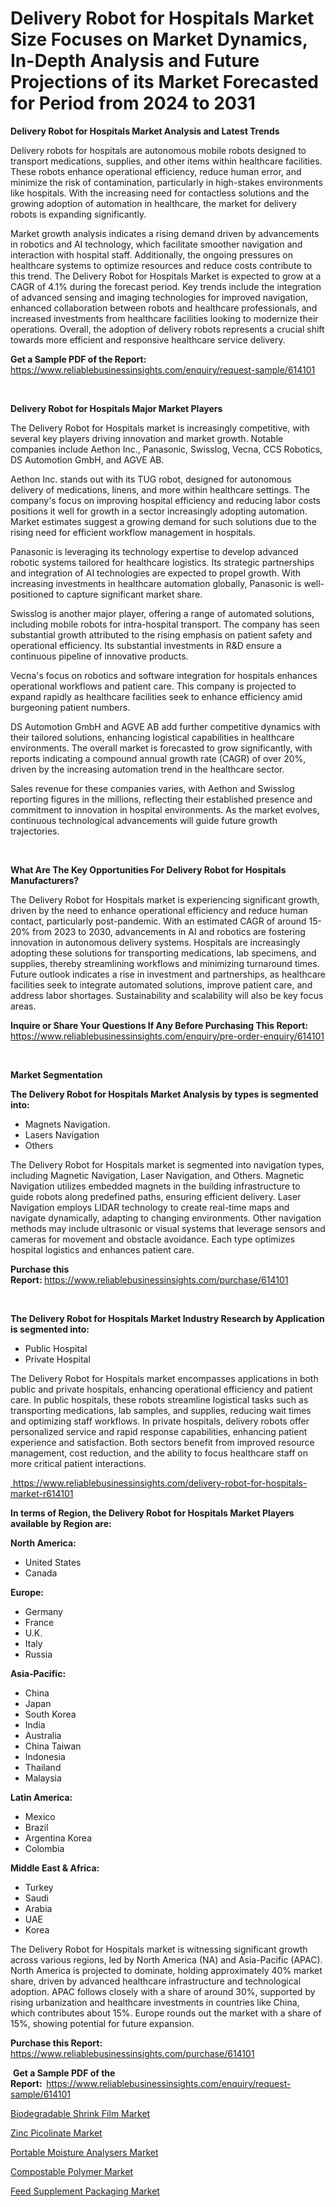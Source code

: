 <p><h1>Delivery Robot for Hospitals Market Size Focuses on Market Dynamics, In-Depth Analysis and Future Projections of its Market Forecasted for Period from 2024 to 2031</h1></p><p><strong>Delivery Robot for Hospitals Market Analysis and Latest Trends</strong></p>
<p><p>Delivery robots for hospitals are autonomous mobile robots designed to transport medications, supplies, and other items within healthcare facilities. These robots enhance operational efficiency, reduce human error, and minimize the risk of contamination, particularly in high-stakes environments like hospitals. With the increasing need for contactless solutions and the growing adoption of automation in healthcare, the market for delivery robots is expanding significantly.</p><p>Market growth analysis indicates a rising demand driven by advancements in robotics and AI technology, which facilitate smoother navigation and interaction with hospital staff. Additionally, the ongoing pressures on healthcare systems to optimize resources and reduce costs contribute to this trend. The Delivery Robot for Hospitals Market is expected to grow at a CAGR of 4.1% during the forecast period. Key trends include the integration of advanced sensing and imaging technologies for improved navigation, enhanced collaboration between robots and healthcare professionals, and increased investments from healthcare facilities looking to modernize their operations. Overall, the adoption of delivery robots represents a crucial shift towards more efficient and responsive healthcare service delivery.</p></p>
<p><strong>Get a Sample PDF of the Report:&nbsp;</strong> <a href="https://www.reliablebusinessinsights.com/enquiry/request-sample/614101?utm_campaign=57&utm_medium=2&utm_source=Github&utm_content=ia&utm_term=11122024&utm_id=delivery-robot-for-hospitals">https://www.reliablebusinessinsights.com/enquiry/request-sample/614101</a></p>
<p>&nbsp;</p>
<p><strong>Delivery Robot for Hospitals Major Market Players</strong></p>
<p><p>The Delivery Robot for Hospitals market is increasingly competitive, with several key players driving innovation and market growth. Notable companies include Aethon Inc., Panasonic, Swisslog, Vecna, CCS Robotics, DS Automotion GmbH, and AGVE AB. </p><p>Aethon Inc. stands out with its TUG robot, designed for autonomous delivery of medications, linens, and more within healthcare settings. The company's focus on improving hospital efficiency and reducing labor costs positions it well for growth in a sector increasingly adopting automation. Market estimates suggest a growing demand for such solutions due to the rising need for efficient workflow management in hospitals.</p><p>Panasonic is leveraging its technology expertise to develop advanced robotic systems tailored for healthcare logistics. Its strategic partnerships and integration of AI technologies are expected to propel growth. With increasing investments in healthcare automation globally, Panasonic is well-positioned to capture significant market share.</p><p>Swisslog is another major player, offering a range of automated solutions, including mobile robots for intra-hospital transport. The company has seen substantial growth attributed to the rising emphasis on patient safety and operational efficiency. Its substantial investments in R&D ensure a continuous pipeline of innovative products.</p><p>Vecna's focus on robotics and software integration for hospitals enhances operational workflows and patient care. This company is projected to expand rapidly as healthcare facilities seek to enhance efficiency amid burgeoning patient numbers.</p><p>DS Automotion GmbH and AGVE AB add further competitive dynamics with their tailored solutions, enhancing logistical capabilities in healthcare environments. The overall market is forecasted to grow significantly, with reports indicating a compound annual growth rate (CAGR) of over 20%, driven by the increasing automation trend in the healthcare sector. </p><p>Sales revenue for these companies varies, with Aethon and Swisslog reporting figures in the millions, reflecting their established presence and commitment to innovation in hospital environments. As the market evolves, continuous technological advancements will guide future growth trajectories.</p></p>
<p>&nbsp;</p>
<p><strong>What Are The Key Opportunities For Delivery Robot for Hospitals Manufacturers?</strong></p>
<p><p>The Delivery Robot for Hospitals market is experiencing significant growth, driven by the need to enhance operational efficiency and reduce human contact, particularly post-pandemic. With an estimated CAGR of around 15-20% from 2023 to 2030, advancements in AI and robotics are fostering innovation in autonomous delivery systems. Hospitals are increasingly adopting these solutions for transporting medications, lab specimens, and supplies, thereby streamlining workflows and minimizing turnaround times. Future outlook indicates a rise in investment and partnerships, as healthcare facilities seek to integrate automated solutions, improve patient care, and address labor shortages. Sustainability and scalability will also be key focus areas.</p></p>
<p><strong>Inquire or Share Your Questions If Any Before Purchasing This Report:</strong> <a href="https://www.reliablebusinessinsights.com/enquiry/pre-order-enquiry/614101?utm_campaign=57&utm_medium=2&utm_source=Github&utm_content=ia&utm_term=11122024&utm_id=delivery-robot-for-hospitals">https://www.reliablebusinessinsights.com/enquiry/pre-order-enquiry/614101</a></p>
<p>&nbsp;</p>
<p><strong>Market Segmentation</strong></p>
<p><strong>The Delivery Robot for Hospitals Market Analysis by types is segmented into:</strong></p>
<p><ul><li>Magnets Navigation.</li><li>Lasers Navigation</li><li>Others</li></ul></p>
<p><p>The Delivery Robot for Hospitals market is segmented into navigation types, including Magnetic Navigation, Laser Navigation, and Others. Magnetic Navigation utilizes embedded magnets in the building infrastructure to guide robots along predefined paths, ensuring efficient delivery. Laser Navigation employs LIDAR technology to create real-time maps and navigate dynamically, adapting to changing environments. Other navigation methods may include ultrasonic or visual systems that leverage sensors and cameras for movement and obstacle avoidance. Each type optimizes hospital logistics and enhances patient care.</p></p>
<p><strong>Purchase this Report:&nbsp;</strong><a href="https://www.reliablebusinessinsights.com/purchase/614101?utm_campaign=57&utm_medium=2&utm_source=Github&utm_content=ia&utm_term=11122024&utm_id=delivery-robot-for-hospitals">https://www.reliablebusinessinsights.com/purchase/614101</a></p>
<p>&nbsp;</p>
<p><strong>The Delivery Robot for Hospitals Market Industry Research by Application is segmented into:</strong></p>
<p><ul><li>Public Hospital</li><li>Private Hospital</li></ul></p>
<p><p>The Delivery Robot for Hospitals market encompasses applications in both public and private hospitals, enhancing operational efficiency and patient care. In public hospitals, these robots streamline logistical tasks such as transporting medications, lab samples, and supplies, reducing wait times and optimizing staff workflows. In private hospitals, delivery robots offer personalized service and rapid response capabilities, enhancing patient experience and satisfaction. Both sectors benefit from improved resource management, cost reduction, and the ability to focus healthcare staff on more critical patient interactions.</p></p>
<p><a href="https://www.reliablebusinessinsights.com/delivery-robot-for-hospitals-market-r614101?utm_campaign=57&utm_medium=2&utm_source=Github&utm_content=ia&utm_term=11122024&utm_id=delivery-robot-for-hospitals">&nbsp;https://www.reliablebusinessinsights.com/delivery-robot-for-hospitals-market-r614101</a></p>
<p><strong>In terms of Region, the Delivery Robot for Hospitals Market Players available by Region are:</strong></p>
<p>
    <p> <strong> North America: </strong>
        <ul>
            <li>United States</li>
            <li>Canada</li>
        </ul>
        </p> 
    <p> <strong> Europe: </strong>
        <ul>
            <li>Germany</li>
            <li>France</li>
            <li>U.K.</li>
            <li>Italy</li>
            <li>Russia</li>
        </ul>
        </p> 
    <p> <strong> Asia-Pacific: </strong>
        <ul>
            <li>China</li>
            <li>Japan</li>
            <li>South Korea</li>
            <li>India</li>
            <li>Australia</li>
            <li>China Taiwan</li>
            <li>Indonesia</li>
            <li>Thailand</li>
            <li>Malaysia</li>
        </ul>
        </p> 
    <p> <strong> Latin America: </strong>
        <ul>
            <li>Mexico</li>
            <li>Brazil</li>
            <li>Argentina Korea</li>
            <li>Colombia</li>
        </ul>
        </p> 
    <p> <strong> Middle East & Africa: </strong>
        <ul>
            <li>Turkey</li>
            <li>Saudi</li>
            <li>Arabia</li>
            <li>UAE</li>
            <li>Korea</li>
        </ul>
    </p>
    </p>
<p><p>The Delivery Robot for Hospitals market is witnessing significant growth across various regions, led by North America (NA) and Asia-Pacific (APAC). North America is projected to dominate, holding approximately 40% market share, driven by advanced healthcare infrastructure and technological adoption. APAC follows closely with a share of around 30%, supported by rising urbanization and healthcare investments in countries like China, which contributes about 15%. Europe rounds out the market with a share of 15%, showing potential for future expansion.</p></p>
<p><strong>Purchase this Report: </strong><a href="https://www.reliablebusinessinsights.com/purchase/614101?utm_campaign=57&utm_medium=2&utm_source=Github&utm_content=ia&utm_term=11122024&utm_id=delivery-robot-for-hospitals">https://www.reliablebusinessinsights.com/purchase/614101</a></p>
<p>&nbsp;<strong>Get a Sample PDF of the Report:&nbsp;&nbsp;</strong><a href="https://www.reliablebusinessinsights.com/enquiry/request-sample/614101?utm_campaign=57&utm_medium=2&utm_source=Github&utm_content=ia&utm_term=11122024&utm_id=delivery-robot-for-hospitals">https://www.reliablebusinessinsights.com/enquiry/request-sample/614101</a></p>
<p><strong></strong></p>
<p><p><a href="https://www.linkedin.com/pulse/biodegradable-shrink-film-market-trends-analysis-size-share-58o2e?utm_campaign=57&utm_medium=2&utm_source=Github&utm_content=ia&utm_term=11122024&utm_id=delivery-robot-for-hospitals">Biodegradable Shrink Film Market</a></p><p><a href="https://www.linkedin.com/pulse/global-zinc-picolinate-nexus-sector-confluences-regional-p9s8e?utm_campaign=57&utm_medium=2&utm_source=Github&utm_content=ia&utm_term=11122024&utm_id=delivery-robot-for-hospitals">Zinc Picolinate Market</a></p><p><a href="https://github.com/cervetatum8110/Market-Research-Report-List-1/blob/main/portable-moisture-analysers-market.md?utm_campaign=57&utm_medium=2&utm_source=Github&utm_content=ia&utm_term=11122024&utm_id=delivery-robot-for-hospitals">Portable Moisture Analysers Market</a></p><p><a href="https://www.linkedin.com/pulse/c-hannibex-sqmmf?utm_campaign=57&utm_medium=2&utm_source=Github&utm_content=ia&utm_term=11122024&utm_id=delivery-robot-for-hospitals">Compostable Polymer Market</a></p><p><a href="https://github.com/NargisHussain75/Market-Research-Report-List-1/blob/main/feed-supplement-packaging-market.md?utm_campaign=57&utm_medium=2&utm_source=Github&utm_content=ia&utm_term=11122024&utm_id=delivery-robot-for-hospitals">Feed Supplement Packaging Market</a></p></p>